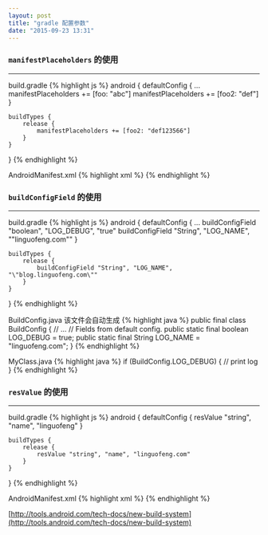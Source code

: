 ```yaml
---
layout: post
title: "gradle 配置参数"
date: "2015-09-23 13:31"
---
```


### `manifestPlaceholders` 的使用
***

build.gradle
{% highlight js %}
android {
    defaultConfig {
        ...
        manifestPlaceholders += [foo: "abc"]
        manifestPlaceholders += [foo2: "def"]
    }

    buildTypes {
        release {
            manifestPlaceholders += [foo2: "def123566"]
        }
    }
}
{% endhighlight %}

AndroidManifest.xml
{% highlight xml %}
<meta-data
    android:name="blog"
    android:value="${foo}" />
<meta-data
    android:name="linguofeng.com"
    android:value="${foo2}" />
{% endhighlight %}

### `buildConfigField` 的使用
***

build.gradle
{% highlight js %}
android {
    defaultConfig {
        ...
        buildConfigField "boolean", "LOG_DEBUG", "true"
        buildConfigField "String", "LOG_NAME", "\"linguofeng.com\""
    }

    buildTypes {
        release {
            buildConfigField "String", "LOG_NAME", "\"blog.linguofeng.com\""
        }
    }
}
{% endhighlight %}

BuildConfig.java 该文件会自动生成
{% highlight java %}
public final class BuildConfig {
    // ...
    // Fields from default config.
    public static final boolean LOG_DEBUG = true;
    public static final String LOG_NAME = "linguofeng.com";
}
{% endhighlight %}

MyClass.java
{% highlight java %}
if (BuildConfig.LOG_DEBUG) {
    // print log
}
{% endhighlight %}

### `resValue` 的使用
***

build.gradle
{% highlight js %}
android {
    defaultConfig {
        resValue "string", "name", "linguofeng"
    }

    buildTypes {
        release {
            resValue "string", "name", "linguofeng.com"
        }
    }
}
{% endhighlight %}

AndroidManifest.xml
{% highlight xml %}
<application android:label="@string/name" />
{% endhighlight %}

[http://tools.android.com/tech-docs/new-build-system](http://tools.android.com/tech-docs/new-build-system)

